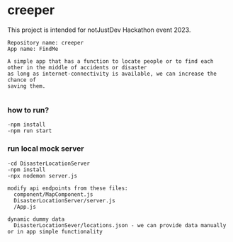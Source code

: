 # creeper
This project is intended for notJustDev Hackathon event 2023.

```
Repository name: creeper
App name: FindMe

A simple app that has a function to locate people or to find each other in the middle of accidents or disaster
as long as internet-connectivity is available, we can increase the chance of
saving them.
            
```
### how to run?
```
-npm install
-npm run start
```
### run local mock server
```
-cd DisasterLocationServer
-npm install
-npx nodemon server.js
```
```
modify api endpoints from these files:
  component/MapComponent.js
  DisasterLocationServer/server.js
  /App.js

dynamic dummy data
  DisasterLocationSever/locations.json - we can provide data manually or in app simple functionality
```
